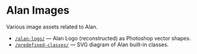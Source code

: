 # Alan Images

Various image assets related to Alan.

- [`/alan-logo/`](./alan-logo/) — Alan Logo (reconstructed) as Photoshop vector shapes.
- [`/predefined-classes/`](./predefined-classes/) — SVG diagram of Alan built-in classes.

<!-- EOF -->
